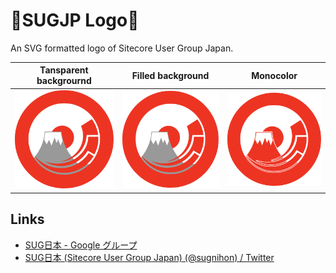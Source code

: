 # :tokyo_tower:SUGJP Logo:sushi:
An SVG formatted logo of Sitecore User Group Japan.

|Tansparent backgrournd|Filled background|Monocolor|
|:-:|:-:|:-:|
|<img src="./logo-transparent.svg" width="250px">|<img src="./logo-filled.svg" width="250px">|<img src="./logo-monocolor.svg" width="250px">|

## Links
- [SUG日本 - Google グループ](https://groups.google.com/forum/#!forum/sugnihon)
- [SUG日本 (Sitecore User Group Japan) (@sugnihon) / Twitter](https://twitter.com/sugnihon)
